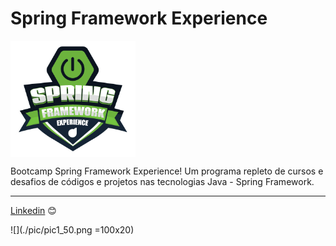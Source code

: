 # Spring Framework Experience

<img src="./img/spring-framework-experience.png" align="center" height="186" width="200" />

Bootcamp Spring Framework Experience! Um programa repleto de cursos e desafios de códigos e projetos nas tecnologias Java - Spring Framework. 


---
[Linkedin](https://www.linkedin.com/in/wellitonfernandes/) 😊

![](./pic/pic1_50.png =100x20)